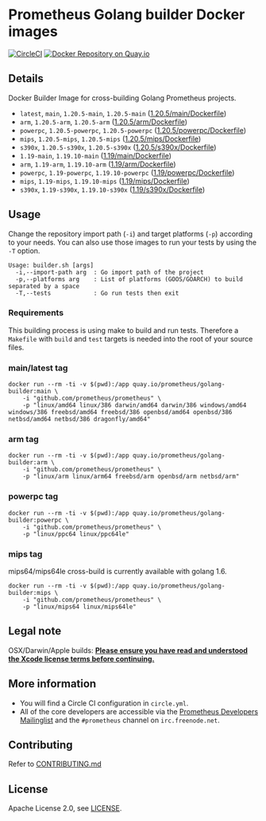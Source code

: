 # Prometheus Golang builder Docker images

[![CircleCI](https://circleci.com/gh/prometheus/golang-builder/tree/master.svg?style=shield)][circleci]
[![Docker Repository on Quay.io](https://quay.io/repository/prometheus/golang-builder/status)][quayio]

## Details

Docker Builder Image for cross-building Golang Prometheus projects.

- `latest`, `main`, `1.20.5-main`, `1.20.5-main` ([1.20.5/main/Dockerfile](1.20.5/main/Dockerfile))
- `arm`, `1.20.5-arm`, `1.20.5-arm` ([1.20.5/arm/Dockerfile](1.20.5/arm/Dockerfile))
- `powerpc`, `1.20.5-powerpc`, `1.20.5-powerpc` ([1.20.5/powerpc/Dockerfile](1.20.5/powerpc/Dockerfile))
- `mips`, `1.20.5-mips`, `1.20.5-mips` ([1.20.5/mips/Dockerfile](1.20.5/mips/Dockerfile))
- `s390x`, `1.20.5-s390x`, `1.20.5-s390x` ([1.20.5/s390x/Dockerfile](1.20.5/s390x/Dockerfile))
- `1.19-main`, `1.19.10-main` ([1.19/main/Dockerfile](1.19/main/Dockerfile))
- `arm`, `1.19-arm`, `1.19.10-arm` ([1.19/arm/Dockerfile](1.19/arm/Dockerfile))
- `powerpc`, `1.19-powerpc`, `1.19.10-powerpc` ([1.19/powerpc/Dockerfile](1.19/powerpc/Dockerfile))
- `mips`, `1.19-mips`, `1.19.10-mips` ([1.19/mips/Dockerfile](1.19/mips/Dockerfile))
- `s390x`, `1.19-s390x`, `1.19.10-s390x` ([1.19/s390x/Dockerfile](1.19/s390x/Dockerfile))

## Usage

Change the repository import path (`-i`) and target platforms (`-p`) according to your needs.
You can also use those images to run your tests by using the `-T` option.

```
Usage: builder.sh [args]
  -i,--import-path arg  : Go import path of the project
  -p,--platforms arg    : List of platforms (GOOS/GOARCH) to build separated by a space
  -T,--tests            : Go run tests then exit
```

### Requirements

This building process is using make to build and run tests.
Therefore a `Makefile` with `build` and `test` targets is needed into the root of your source files.

### main/latest tag

```
docker run --rm -ti -v $(pwd):/app quay.io/prometheus/golang-builder:main \
    -i "github.com/prometheus/prometheus" \
    -p "linux/amd64 linux/386 darwin/amd64 darwin/386 windows/amd64 windows/386 freebsd/amd64 freebsd/386 openbsd/amd64 openbsd/386 netbsd/amd64 netbsd/386 dragonfly/amd64"
```

### arm tag

```
docker run --rm -ti -v $(pwd):/app quay.io/prometheus/golang-builder:arm \
    -i "github.com/prometheus/prometheus" \
    -p "linux/arm linux/arm64 freebsd/arm openbsd/arm netbsd/arm"
```

### powerpc tag

```
docker run --rm -ti -v $(pwd):/app quay.io/prometheus/golang-builder:powerpc \
    -i "github.com/prometheus/prometheus" \
    -p "linux/ppc64 linux/ppc64le"
```

### mips tag

mips64/mips64le cross-build is currently available with golang 1.6.

```
docker run --rm -ti -v $(pwd):/app quay.io/prometheus/golang-builder:mips \
    -i "github.com/prometheus/prometheus" \
    -p "linux/mips64 linux/mips64le"
```

## Legal note

OSX/Darwin/Apple builds:
**[Please ensure you have read and understood the Xcode license
   terms before continuing.](https://www.apple.com/legal/sla/docs/xcode.pdf)**

## More information

  * You will find a Circle CI configuration in `circle.yml`.
  * All of the core developers are accessible via the [Prometheus Developers Mailinglist](https://groups.google.com/forum/?fromgroups#!forum/prometheus-developers) and the `#prometheus` channel on `irc.freenode.net`.

## Contributing

Refer to [CONTRIBUTING.md](CONTRIBUTING.md)

## License

Apache License 2.0, see [LICENSE](LICENSE).

[quayio]: https://quay.io/repository/prometheus/golang-builder
[circleci]: https://circleci.com/gh/prometheus/golang-builder

